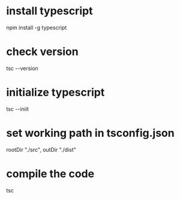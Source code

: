 # install typescript
npm install -g typescript

# check version
tsc --version

# initialize typescript
tsc --iniit

# set working path in tsconfig.json
rootDir "./src",
outDir "./dist"


# compile the code
tsc 